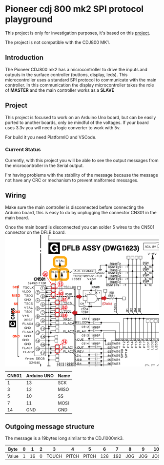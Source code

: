 # Pioneer cdj 800 mk2 SPI protocol playground

This project is only for investigation purposes, it's based on this [project](https://github.com/DjFix/spi-spy).

The project is not compatible with the CDJ800 MK1.

## Introduction
The Pioneer CDJ800 mk2 has a microcontroller to drive the inputs and outputs in the surface controller (buttons, display, leds).
This microcontroller uses a standard SPI protocol to communicate with the main controller. In this communication the display microcontroller
takes the role of **MASTER** and the main controller works as a **SLAVE**

## Project
This project is focused to work on an Arduino Uno board, but can be easily ported to another boards, only be mindful of the voltages.
If your board uses 3.3v you will need a logic converter to work with 5v.

For build it you need PlatformIO and VSCode.

### Current Status
Currently, with this project you will be able to see the output messages from the microcontroller in the Serial output.

I'm having problems with the stability of the message because the message not have any CRC or mechanism to prevent malformed messages.

## Wiring
Make sure the main controller is disconnected before connecting the Arduino board, this is easy to do by unplugging the connector CN301 in the main board. 

Once the main board is disconnected you can solder 5 wires to the CN501 connector on the DFLB board.
![](https://github.com/AlejandroPerez92/cdj800spi/blob/main/images/wiring.png)

| CN501 | Arduino UNO | Name |
|-------|-------------|------|
| 1     | 13          | SCK  |
| 3     | 12          | MISO |
| 5     | 10          | SS   |
| 7     | 11          | MOSI |
| 14    | GND         | GND  |

## Outgoing message structure

The message is a 19bytes long similar to the CDJ1000mk3.

| Byte  | 0 | 1  | 2 | 3     | 4     | 5     | 6   | 7   | 8   | 9   | 10  | 11  | 12 | 13  | 14  | 15  | 16  | 17  | 18  |
|-------|---|----|---|-------|-------|-------|-----|-----|-----|-----|-----|-----|----|-----|-----|-----|-----|-----|-----|
| Value | 1 | 16 | 0 | TOUCH | PITCH | PITCH | 128 | 192 | JOG | JOG | JOG | JOG | 0  | BTN | BTN | BTN | BTN | BTN | BTN |